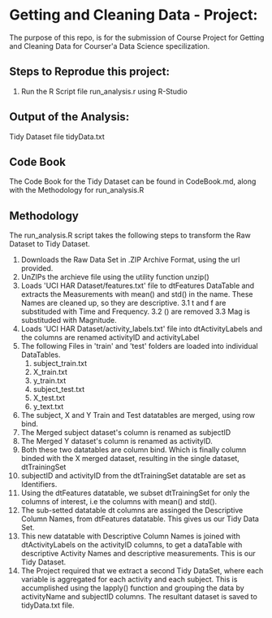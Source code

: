 # Getting and Cleaning Data - Project:

The purpose of this repo, is for the submission of Course Project for Getting and Cleaning Data for Courser'a Data Science specilization.

## Steps to Reprodue this project:

1. Run the R Script file run_analysis.r using R-Studio

## Output of the Analysis:

Tidy Dataset file tidyData.txt

## Code Book

The Code Book for the Tidy Dataset can be found in CodeBook.md, along with the Methodology for run_analysis.R

## Methodology

The run_analysis.R script takes the following steps to transform the Raw Dataset to Tidy Dataset.

1. Downloads the Raw Data Set in .ZIP Archive Format, using the url provided.
2. UnZIPs the archieve file using the utility function unzip()
3. Loads 'UCI HAR Dataset/features.txt' file to dtFeatures DataTable and extracts the Measurements with mean() and std() in the name. These Names are cleaned up, so they are descriptive. 
3.1 t and f are substituded with Time and Frequency. 
3.2 () are removed
3.3 Mag is substituded with Magnitude.
4. Loads 'UCI HAR Dataset/activity_labels.txt' file into dtActivityLabels and the columns are renamed activityID and activityLabel
5. The following Files in 'train' and 'test' folders are loaded into individual DataTables.
	1. subject_train.txt
	2. X_train.txt
	3. y_train.txt
	4. subject_test.txt
	5. X_test.txt
	6. y_text.txt
6. The subject, X and Y Train and Test datatables are  merged, using row bind.
7. The Merged subject dataset's column is renamed as subjectID
8. The Merged Y dataset's column is renamed as activityID.
9. Both these two datatables are column bind. Which is finally column binded with the X merged dataset, resulting in the single dataset, dtTrainingSet
10. subjectID and activityID from the dtTrainingSet datatable are set as Identifiers.
11. Using the dtFeatures datatable, we subset dtTrainingSet for only the columns of interest, i.e the columns with mean() and std().
12. The sub-setted datatable dt columns are assinged the Descriptive Column Names, from dtFeatures datatable. This gives us our Tidy Data Set.
13. This new datatable with Descriptive Column Names is joined with dtActivityLabels on the activityID columns, to get a dataTable with descriptive Activity Names and descriptive measurements. This is our Tidy Dataset.
14. The Project required that we extract a second Tidy DataSet, where each variable is aggregated for each activity and each subject. This is accumplished using the lapply() function and grouping the data by activityName and subjectID columns. The resultant dataset is saved to tidyData.txt file.
